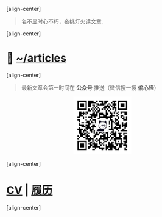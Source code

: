 ﻿[align-center]

> 名不显时心不朽，夜挑灯火读文章.

[align-center]

# 📝 [~/articles](/articles/)

[align-center]

> 最新文章会第一时间在 **公众号** 推送（微信搜一搜 **偷心怪**）

<div style="margin:0 auto;width:30%">
  <img id="qrCode" src="static/qrcode.jpg" alt="qrcode" style="text-align:center;">
</div>

[align-center]

# [CV](/articles/?post=misc/CV-en) | [履历](/articles/?post=misc/CV-zh)

[align-center]

<script>
  function setBackground() {
    var vertical = window.innerWidth > 940 ? 'bottom' : 'top';
    document.body.style.background='url(/static/botman-light.jpg) repeat-y center center fixed';
    document.body.style.backgroundSize = '100% auto';
  }
  setBackground();
  window.onresize = setBackground;
</script>

